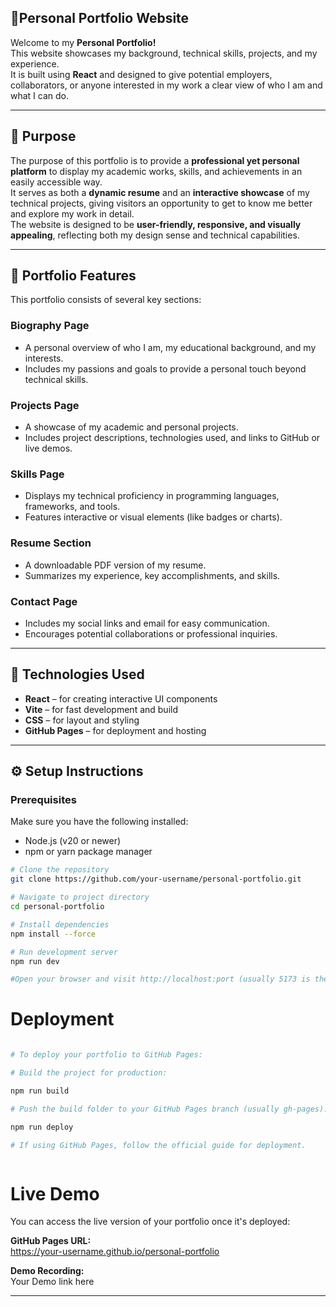 ## 💖Personal Portfolio Website

Welcome to my **Personal Portfolio!**  
This website showcases my background, technical skills, projects, and my experience.  
It is built using **React** and designed to give potential employers, collaborators, or anyone interested in my work a clear view of who I am and what I can do.

---

## 🎯 Purpose

The purpose of this portfolio is to provide a **professional yet personal platform** to display my academic works, skills, and achievements in an easily accessible way.  
It serves as both a **dynamic resume** and an **interactive showcase** of my technical projects, giving visitors an opportunity to get to know me better and explore my work in detail.  
The website is designed to be **user-friendly, responsive, and visually appealing**, reflecting both my design sense and technical capabilities.

---

## 🚀 Portfolio Features

This portfolio consists of several key sections:

### Biography Page
- A personal overview of who I am, my educational background, and my interests.  
- Includes my passions and goals to provide a personal touch beyond technical skills.

### Projects Page
- A showcase of my academic and personal projects.  
- Includes project descriptions, technologies used, and links to GitHub or live demos.

### Skills Page
- Displays my technical proficiency in programming languages, frameworks, and tools.  
- Features interactive or visual elements (like badges or charts).

### Resume Section
- A downloadable PDF version of my resume.  
- Summarizes my experience, key accomplishments, and skills.

### Contact Page
- Includes my social links and email for easy communication.  
- Encourages potential collaborations or professional inquiries.

---

## 🧠 Technologies Used

- **React** – for creating interactive UI components  
- **Vite** – for fast development and build  
- **CSS** – for layout and styling  
- **GitHub Pages** – for deployment and hosting  

---

## ⚙️ Setup Instructions

### Prerequisites
Make sure you have the following installed:

- Node.js (v20 or newer)
- npm or yarn package manager


```bash
# Clone the repository
git clone https://github.com/your-username/personal-portfolio.git

# Navigate to project directory
cd personal-portfolio

# Install dependencies
npm install --force

# Run development server
npm run dev

#Open your browser and visit http://localhost:port (usually 5173 is the default port) to view the site locally.
```

# Deployment
```bash

# To deploy your portfolio to GitHub Pages:

# Build the project for production:

npm run build

# Push the build folder to your GitHub Pages branch (usually gh-pages):

npm run deploy

# If using GitHub Pages, follow the official guide for deployment.



```
# Live Demo


You can access the live version of your portfolio once it's deployed:

**GitHub Pages URL:**  
https://your-username.github.io/personal-portfolio

**Demo Recording:**  
Your Demo link here

---
